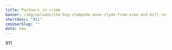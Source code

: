 ```yaml
---
title: Partners in crime
banner: /img/uploads/the-big-stampede-anne-clyde-from-uske-and-bill-reid-from-the-regent-ce....jpg
shortdesc: "911"
cmsUserSlug: ""
date: now
---
```


911